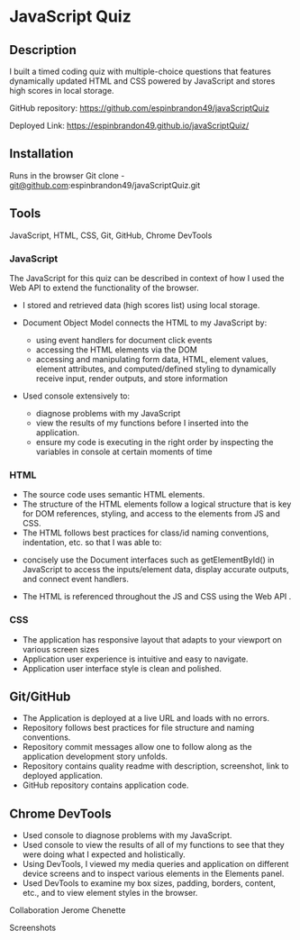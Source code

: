 # JavaScript Quiz

## Description
I built a timed coding quiz with multiple-choice questions that features dynamically updated HTML and CSS powered by JavaScript and stores high scores in local storage.  

GitHub repository: https://github.com/espinbrandon49/javaScriptQuiz

Deployed Link: https://espinbrandon49.github.io/javaScriptQuiz/

## Installation
Runs in the browser
Git clone - git@github.com:espinbrandon49/javaScriptQuiz.git

## Tools
JavaScript, HTML, CSS, Git, GitHub, Chrome DevTools

### JavaScript
The JavaScript for this quiz can be described in context of how I used the Web API to extend the functionality of the browser.

* I stored and retrieved data (high scores list) using local storage.

* Document Object Model connects the HTML to my JavaScript by:
  - using event handlers for document click events
  - accessing the HTML elements via the DOM
  - accessing and manipulating form data, HTML, element values, element attributes, and computed/defined styling to dynamically receive input, render outputs, and store information

* Used console extensively to: 
  - diagnose problems with my JavaScript
  - view the results of my functions before I inserted into the application.
  - ensure my code is executing in the right order by inspecting the variables in console at certain moments of time
 
### HTML
* The source code uses semantic HTML elements.
* The structure of the HTML elements follow a logical structure that is key for DOM references, styling, and access to the elements from JS and CSS. 
* The HTML follows best practices for class/id naming conventions, indentation, etc. so that I was able to:
 - concisely use the Document interfaces such as getElementById() in JavaScript to access the inputs/element data, display accurate outputs, and connect event handlers.
* The HTML is referenced throughout the JS and CSS using the Web API .

### CSS
* The application has responsive layout that adapts to your viewport on various screen sizes
* Application user experience is intuitive and easy to navigate.
* Application user interface style is clean and polished.

## Git/GitHub
* The Application is deployed at a live URL and loads with no errors.
* Repository follows best practices for file structure and naming conventions.
* Repository commit messages allow one to follow along as the application development story unfolds.
* Repository contains quality readme with description, screenshot, link to deployed application.
* GitHub repository contains application code.

## Chrome DevTools
* Used console to diagnose problems with my JavaScript.
* Used console to view the results of all of my functions to see that they were doing what I expected and holistically.
* Using DevTools, I viewed my media queries and application on different device screens and to inspect various elements in the Elements panel.
* Used DevTools to examine my box sizes, padding, borders, content, etc., and to view element styles in the browser.


Collaboration
Jerome Chenette

Screenshots